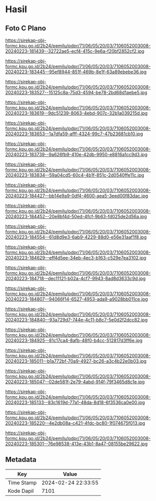 # Hasil

## Foto C Plano

https://sirekap-obj-formc.kpu.go.id/2b24/pemilu/pdpr/71/06/05/20/03/7106052003008-20240223-181439--32722ae5-ecf4-415c-9e6a-f20bf2852cf2.jpg

https://sirekap-obj-formc.kpu.go.id/2b24/pemilu/pdpr/71/06/05/20/03/7106052003008-20240223-183445--95ef8944-851f-469b-8e1f-63a89ebebe36.jpg

https://sirekap-obj-formc.kpu.go.id/2b24/pemilu/pdpr/71/06/05/20/03/7106052003008-20240223-183527--15125c8a-75d3-4594-be78-2bd68d1aebe5.jpg

https://sirekap-obj-formc.kpu.go.id/2b24/pemilu/pdpr/71/06/05/20/03/7106052003008-20240223-183619--9dc51239-8063-4ebd-907c-32b1a039215d.jpg

https://sirekap-obj-formc.kpu.go.id/2b24/pemilu/pdpr/71/06/05/20/03/7106052003008-20240223-183653--1a7dfa59-afff-4324-99c7-47b23681cb10.jpg

https://sirekap-obj-formc.kpu.go.id/2b24/pemilu/pdpr/71/06/05/20/03/7106052003008-20240223-183739--9a626fb9-410e-42db-9950-e8816a1cc9d3.jpg

https://sirekap-obj-formc.kpu.go.id/2b24/pemilu/pdpr/71/06/05/20/03/7106052003008-20240223-183834--59a04cd5-60c4-4b1f-851c-2d0540ffe11c.jpg

https://sirekap-obj-formc.kpu.go.id/2b24/pemilu/pdpr/71/06/05/20/03/7106052003008-20240223-184427--bb14e9a9-0df4-4600-aea5-3eed00f83dac.jpg

https://sirekap-obj-formc.kpu.go.id/2b24/pemilu/pdpr/71/06/05/20/03/7106052003008-20240223-184452--20e8bf4d-50ed-4fcf-9b63-fd025de2d56a.jpg

https://sirekap-obj-formc.kpu.go.id/2b24/pemilu/pdpr/71/06/05/20/03/7106052003008-20240223-184554--61d8d9e3-6ab9-4229-88d0-e56e31aaf1f8.jpg

https://sirekap-obj-formc.kpu.go.id/2b24/pemilu/pdpr/71/06/05/20/03/7106052003008-20240223-184629--eff4d5ee-34eb-4ec3-b163-c529e7ea3102.jpg

https://sirekap-obj-formc.kpu.go.id/2b24/pemilu/pdpr/71/06/05/20/03/7106052003008-20240223-184718--dec11121-b02a-4cf7-9943-8ad8d3633c9d.jpg

https://sirekap-obj-formc.kpu.go.id/2b24/pemilu/pdpr/71/06/05/20/03/7106052003008-20240223-184807--94066f14-6527-4953-ada9-a9028bb011ce.jpg

https://sirekap-obj-formc.kpu.go.id/2b24/pemilu/pdpr/71/06/05/20/03/7106052003008-20240223-184840--93a729d7-744e-4c11-b8c7-5e0d2f2dcc82.jpg

https://sirekap-obj-formc.kpu.go.id/2b24/pemilu/pdpr/71/06/05/20/03/7106052003008-20240223-184925--81c17ca4-8afb-48f0-b4cc-512817d3ff6e.jpg

https://sirekap-obj-formc.kpu.go.id/2b24/pemilu/pdpr/71/06/05/20/03/7106052003008-20240223-185011--b1a772bf-70a9-4927-bc26-a3c4b22e0b03.jpg

https://sirekap-obj-formc.kpu.go.id/2b24/pemilu/pdpr/71/06/05/20/03/7106052003008-20240223-185047--02de581f-2e79-4abd-914f-79f3465d8c1e.jpg

https://sirekap-obj-formc.kpu.go.id/2b24/pemilu/pdpr/71/06/05/20/03/7106052003008-20240223-185133--83c1619d-77a1-48da-8d18-6f3536ca0e00.jpg

https://sirekap-obj-formc.kpu.go.id/2b24/pemilu/pdpr/71/06/05/20/03/7106052003008-20240223-185220--4e2db08a-c421-4fdc-bc80-1f074675f013.jpg

https://sirekap-obj-formc.kpu.go.id/2b24/pemilu/pdpr/71/06/05/20/03/7106052003008-20240223-185301--76e98538-413e-43b1-8a47-08155be29622.jpg


## Metadata

| Key        | Value               |
| ---------- | ------------------- |
| Time Stamp | 2024-02-24 22:33:55 |
| Kode Dapil | 7101                |



